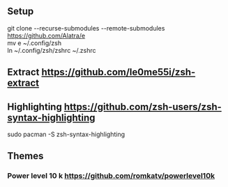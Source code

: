 ## Setup

git clone --recurse-submodules --remote-submodules https://github.com/Alatra/e </br>
mv e ~/.config/zsh </br>
ln ~/.config/zsh/zshrc ~/.zshrc </br>

## Extract https://github.com/le0me55i/zsh-extract

## Highlighting https://github.com/zsh-users/zsh-syntax-highlighting
sudo pacman -S zsh-syntax-highlighting

## Themes
### Power level 10 k https://github.com/romkatv/powerlevel10k
